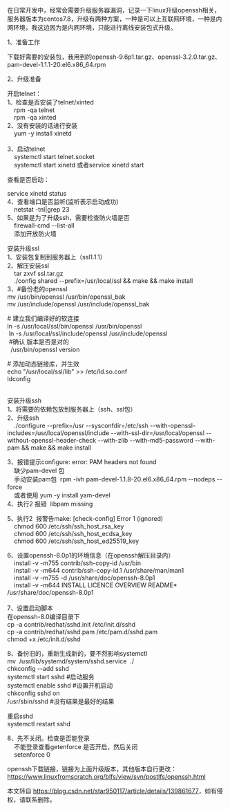  

在日常开发中，经常会需要升级服务器漏洞，记录一下linux升级openssh相关，服务器版本为centos7.8，升级有两种方案，一种是可以上互联网环境，一种是内网环境，我这边因为是内网环境，只能进行离线安装包式升级。

1、准备工作

下载好需要的安装包，我用到的openssh-9.6p1.tar.gz、openssl-3.2.0.tar.gz、pam-devel-1.1.1-20.el6.x86\_64.rpm

2、升级准备

开启telnet：  
1、检查是否安装了telnet/xinted  
    rpm -qa telnet  
    rpm -qa xinted  
2、没有安装的话进行安装  
    yum -y install xinetd  
      
3、启动telnet  
    systemctl start telnet.socket  
    systemctl start xinetd 或者service xinetd start

查看是否启动：

service xinetd status  
4、查看端口是否监听(监听表示启动成功)  
    netstat -tnl|grep 23  
5、如果是为了升级ssh，需要检查防火墙是否  
    firewall-cmd --list-all  
    添加开放防火墙

  
安装升级ssl  
1、安装包复制到服务器上（ssl1.1.1）  
2、解压安装ssl  
    tar zxvf ssl.tar.gz  
    ./config shared --prefix=/usr/local/ssl && make && make install  
3、#备份老的openssl  
mv /usr/bin/openssl /usr/bin/openssl\_bak  
mv /usr/include/openssl /usr/include/openssl\_bak

\# 建立我们编译好的软连接  
ln -s /usr/local/ssl/bin/openssl /usr/bin/openssl  
 ln -s /usr/local/ssl/include/openssl /usr/include/openssl  
 #确认 版本是否是对的  
  /usr/bin/openssl version

\# 添加动态链接库，并生效  
echo "/usr/local/ssl/lib" >> /etc/ld.so.conf  
ldconfig

  
      
安装升级ssh  
1、将需要的依赖包放到服务器上（ssh、ssl包）  
2、升级ssh  
    ./configure --prefix=/usr --sysconfdir=/etc/ssh --with-openssl-includes=/usr/local/openssl/include --with-ssl-dir=/usr/local/openssl --without-openssl-header-check --with-zlib --with-md5-password --with-pam && make && make install

3、报错提示configure: error: PAM headers not found  
    缺少pam-devel 包  
    手动安装pam包  rpm -ivh pam-devel-1.1.8-20.el6.x86\_64.rpm --nodeps --force  
    或者使用 yum -y install yam-devel  
4、执行2 报错  libpam missing

5、执行2  报警告make: \[check-config\] Error 1 (ignored)    
    chmod 600 /etc/ssh/ssh\_host\_rsa\_key  
    chmod 600 /etc/ssh/ssh\_host\_ecdsa\_key  
    chmod 600 /etc/ssh/ssh\_host\_ed25519\_key

6、设置openssh-8.0p1的环境信息（在openssh解压目录内）  
    install -v -m755 contrib/ssh-copy-id /usr/bin  
    install -v -m644 contrib/ssh-copy-id.1 /usr/share/man/man1  
    install -v -m755 -d /usr/share/doc/openssh-8.0p1  
    install -v -m644 INSTALL LICENCE OVERVIEW README\* /usr/share/doc/openssh-8.0p1  
      
7、设置启动脚本  
在openssh-8.0编译目录下  
cp -a contrib/redhat/sshd.init /etc/init.d/sshd  
cp -a contrib/redhat/sshd.pam /etc/pam.d/sshd.pam  
chmod +x /etc/init.d/sshd

8、备份旧的，重新生成新的，要不然影响systemctl  
mv  /usr/lib/systemd/system/sshd.service  ./  
chkconfig --add sshd  
systemctl start sshd #启动服务  
systemctl enable sshd #设置开机启动  
chkconfig sshd on  
/usr/sbin/sshd #没有结果是最好的结果

重启sshd  
systemctl restart sshd

8、先不关闭。检查是否能登录  
    不能登录查看getenforce 是否开启，然后关闭  
    setenforce 0

openssh下载链接，链接为上面升级版本，其他版本自行更改：https://www.linuxfromscratch.org/blfs/view/svn/postlfs/openssh.html

本文转自 <https://blog.csdn.net/star950117/article/details/139861677>，如有侵权，请联系删除。